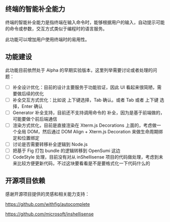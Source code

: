 ## 终端的智能补全能力

终端的智能补全能力是指终端在输入命令时，能够根据用户的输入，自动提示可能的命令或参数，交互方式类似于编程时的语言服务。 

此功能可以增加用户使用终端时的易用性。

## 功能建设
此功能目前依然处于 Alpha 的早期实验版本，这里列举需要讨论或者处理的问题：

- [ ] 补全设计优化：目前的设计主要服务于功能验证，因此 UI 看起来很简陋，需要做后续的优化
- [ ] 补全交互方式优化：比如说 上下键选择，Tab 确认。或者 Tab 或者 上下键 选择，Enter 确认
- [ ] Generator 补全支持，目前还不支持调用命令的 补全，因为是基于前端做的，可能要做个前后端通信
- [ ] 渲染方式优化，目前是直接渲染在 Xterm.js Decorations 上面的，考虑做一个全局 DOM，然后通过 DOM Align + Xterm.js Decoration 来做生命周期绑定和位置绑定
- [ ] 讨论是否需要转移补全逻辑到 Node.js
- [ ] 把基于 Fig 打包 bundle 的逻辑转移到 OpenSumi 这边
- [ ] CodeStyle 处理，目前没有对从 inShellisense 项目的代码做处理，考虑到未来比较方便更新代码，不过这块要看看是不是要格式化一下代码什么的

## 开源项目依赖
感谢开源项目提供的灵感和相关能力支持：

https://github.com/withfig/autocomplete

https://github.com/microsoft/inshellisense
